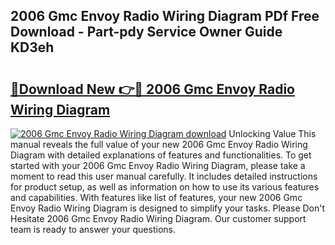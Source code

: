## 2006 Gmc Envoy Radio Wiring Diagram PDf Free Download - Part-pdy Service Owner Guide KD3eh

# <h2><a href="http://dfmbs2i.blite.top/?on=2006+Gmc+Envoy+Radio+Wiring+Diagram">🔗Download New 👉🔴 2006 Gmc Envoy Radio Wiring Diagram</a></h2>

[![2006 Gmc Envoy Radio Wiring Diagram download](https://i.imgur.com/lujVjoI.png)](http://dfmbs2i.blite.top/?on=2006+Gmc+Envoy+Radio+Wiring+Diagram)
Unlocking Value This manual reveals the full value of your new 2006 Gmc Envoy Radio Wiring Diagram with detailed explanations of features and functionalities. To get started with your 2006 Gmc Envoy Radio Wiring Diagram, please take a moment to read this user manual carefully. It includes detailed instructions for product setup, as well as information on how to use its various features and capabilities. With features like list of features, your new 2006 Gmc Envoy Radio Wiring Diagram is designed to simplify your tasks. Please Don't Hesitate 2006 Gmc Envoy Radio Wiring Diagram. Our customer support team is ready to answer your questions.
